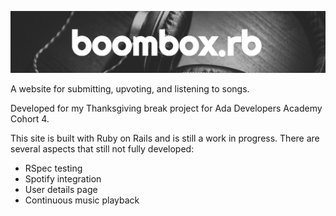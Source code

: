 ![boombox.rb](/app/assets/images/readme.png)

A website for submitting, upvoting, and listening to songs.

Developed for my Thanksgiving break project for Ada Developers Academy Cohort 4.

This site is built with Ruby on Rails and is still a work in progress.  There are several aspects that still not fully developed: 
* RSpec testing
* Spotify integration
* User details page
* Continuous music playback
